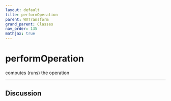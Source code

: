 ```yaml
---
layout: default
title: performOperation
parent: WVTransform
grand_parent: Classes
nav_order: 135
mathjax: true
---
```


#  performOperation

computes (runs) the operation


---

## Discussion

  
